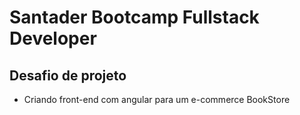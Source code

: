 # Santader Bootcamp Fullstack Developer

## Desafio de projeto

- Criando front-end com angular para um e-commerce BookStore

